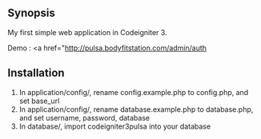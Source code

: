 ## Synopsis

My first simple web application in Codeigniter 3.

Demo : <a href="http://pulsa.bodyfitstation.com/admin/auth</a>

## Installation

1. In application/config/, rename config.example.php to config.php, and set base_url
1. In application/config/, rename database.example.php to database.php, and set username, password, database
3. In database/, import codeigniter3pulsa into your database